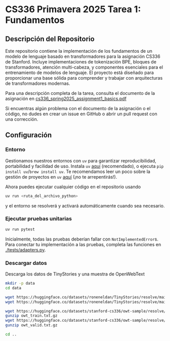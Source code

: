 # CS336 Primavera 2025 Tarea 1: Fundamentos

## Descripción del Repositorio

Este repositorio contiene la implementación de los fundamentos de un modelo de lenguaje basado en transformadores para la asignación CS336 de Stanford. Incluye implementaciones de tokenización BPE, bloques de transformadores, atención multi-cabeza, y componentes esenciales para el entrenamiento de modelos de lenguaje. El proyecto está diseñado para proporcionar una base sólida para comprender y trabajar con arquitecturas de transformadores modernas.

Para una descripción completa de la tarea, consulta el documento de la asignación en
[cs336_spring2025_assignment1_basics.pdf](./cs336_spring2025_assignment1_basics.pdf)

Si encuentras algún problema con el documento de la asignación o el código, no dudes en
crear un issue en GitHub o abrir un pull request con una corrección.

## Configuración

### Entorno
Gestionamos nuestros entornos con `uv` para garantizar reproducibilidad, portabilidad y facilidad de uso.
Instala `uv` [aquí](https://github.com/astral-sh/uv) (recomendado), o ejecuta `pip install uv`/`brew install uv`.
Te recomendamos leer un poco sobre la gestión de proyectos en `uv` [aquí](https://docs.astral.sh/uv/guides/projects/#managing-dependencies) (¡no te arrepentirás!).

Ahora puedes ejecutar cualquier código en el repositorio usando
```sh
uv run <ruta_del_archivo_python>
```
y el entorno se resolverá y activará automáticamente cuando sea necesario.

### Ejecutar pruebas unitarias

```sh
uv run pytest
```

Inicialmente, todas las pruebas deberían fallar con `NotImplementedError`s.
Para conectar tu implementación a las pruebas, completa las
funciones en [./tests/adapters.py](./tests/adapters.py).

### Descargar datos
Descarga los datos de TinyStories y una muestra de OpenWebText

``` sh
mkdir -p data
cd data

wget https://huggingface.co/datasets/roneneldan/TinyStories/resolve/main/TinyStoriesV2-GPT4-train.txt
wget https://huggingface.co/datasets/roneneldan/TinyStories/resolve/main/TinyStoriesV2-GPT4-valid.txt

wget https://huggingface.co/datasets/stanford-cs336/owt-sample/resolve/main/owt_train.txt.gz
gunzip owt_train.txt.gz
wget https://huggingface.co/datasets/stanford-cs336/owt-sample/resolve/main/owt_valid.txt.gz
gunzip owt_valid.txt.gz

cd ..
```

